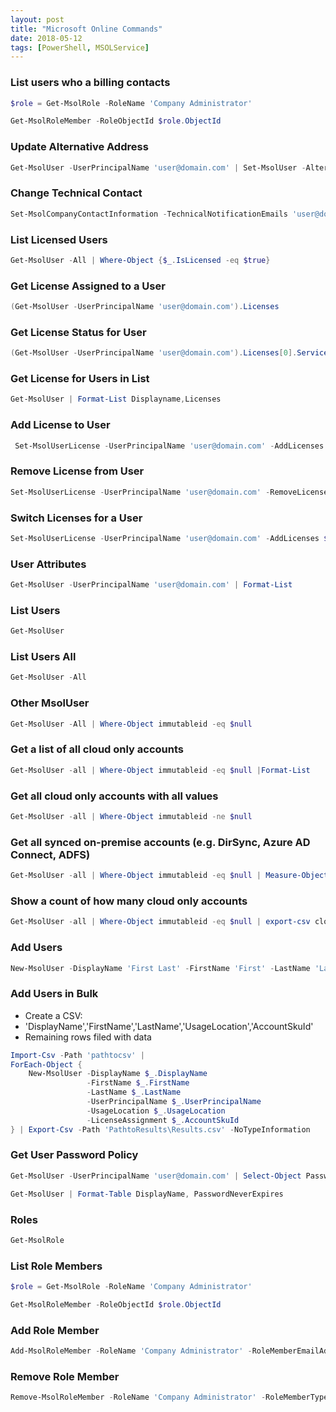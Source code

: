 ```yaml
---
layout: post
title: "Microsoft Online Commands"
date: 2018-05-12
tags: [PowerShell, MSOLService]
---
```


### **List users who a billing contacts**

```powershell
$role = Get-MsolRole -RoleName 'Company Administrator'

Get-MsolRoleMember -RoleObjectId $role.ObjectId
```

### **Update Alternative Address**

```powershell
Get-MsolUser -UserPrincipalName 'user@domain.com' | Set-MsolUser -AlternateEmailAddresses 'altuser@domain.com'
```

### **Change Technical Contact**

```powershell
Set-MsolCompanyContactInformation -TechnicalNotificationEmails 'user@domain.com'
```

### **List Licensed Users**

```powershell
Get-MsolUser -All | Where-Object {$_.IsLicensed -eq $true}
```

### **Get License Assigned to a User**

```powershell
(Get-MsolUser -UserPrincipalName 'user@domain.com').Licenses
```

### **Get License Status for User**

```powershell
(Get-MsolUser -UserPrincipalName 'user@domain.com').Licenses[0].ServiceStatus
```

### **Get License for Users in List**

```powershell
Get-MsolUser | Format-List Displayname,Licenses
```

### **Add License to User**

```powershell
 Set-MsolUserLicense -UserPrincipalName 'user@domain.com' -AddLicenses $LicenseSKU
```

### **Remove License from User**

```powershell
Set-MsolUserLicense -UserPrincipalName 'user@domain.com' -RemoveLicenses $LicenseSKU
```

### **Switch Licenses for a User**

```powershell
Set-MsolUserLicense -UserPrincipalName 'user@domain.com' -AddLicenses $LicenseSKU -RemoveLicenses $LicenseSKU
```

### **User Attributes**

```powershell
Get-MsolUser -UserPrincipalName 'user@domain.com' | Format-List
```

### **List Users**

```powershell
Get-MsolUser
```

### **List Users All**

```powershell
Get-MsolUser -All
```

### **Other MsolUser**

```powershell
Get-MsolUser -All | Where-Object immutableid -eq $null
```

### **Get a list of all cloud only accounts**

```powershell
Get-MsolUser -all | Where-Object immutableid -eq $null |Format-List
```

### **Get all cloud only accounts with all values**

```powershell
Get-MsolUser -all | Where-Object immutableid -ne $null
```

### **Get all synced on-premise accounts (e.g. DirSync, Azure AD Connect, ADFS)**

```powershell
Get-MsolUser -all | Where-Object immutableid -eq $null | Measure-Object
```

### **Show a count of how many cloud only accounts**

```powershell
Get-MsolUser -all | Where-Object immutableid -eq $null | export-csv cloudusers.csv
```

### **Add Users**

```powershell
New-MsolUser -DisplayName 'First Last' -FirstName 'First' -LastName 'Last' -UserPrincipalName 'user@domain.com' -UsageLocation US -LicenseAssignment $LicenseSKU
```

### **Add Users in Bulk**

* Create a CSV:
* 'DisplayName','FirstName','LastName','UsageLocation','AccountSkuId'
* Remaining rows filed with data

```powershell
Import-Csv -Path 'pathtocsv' |
ForEach-Object {
    New-MsolUser -DisplayName $_.DisplayName
                 -FirstName $_.FirstName
                 -LastName $_.LastName
                 -UserPrincipalName $_.UserPrincipalName
                 -UsageLocation $_.UsageLocation
                 -LicenseAssignment $_.AccountSkuId
} | Export-Csv -Path 'PathtoResults\Results.csv' -NoTypeInformation
```

### **Get User Password Policy**

```powershell
Get-MsolUser -UserPrincipalName 'user@domain.com' | Select-Object PasswordNeverExpires

Get-MsolUser | Format-Table DisplayName, PasswordNeverExpires
```

### **Roles**

```powershell
Get-MsolRole
```

### **List Role Members**

```powershell
$role = Get-MsolRole -RoleName 'Company Administrator'

Get-MsolRoleMember -RoleObjectId $role.ObjectId
```

### **Add Role Member**

```powershell
Add-MsolRoleMember -RoleName 'Company Administrator' -RoleMemberEmailAddress 'user@domain.com'
```

### **Remove Role Member**

```powershell
Remove-MsolRoleMember -RoleName 'Company Administrator' -RoleMemberType User -RoleMemberEmailAddress 'user@domain.com'
```
